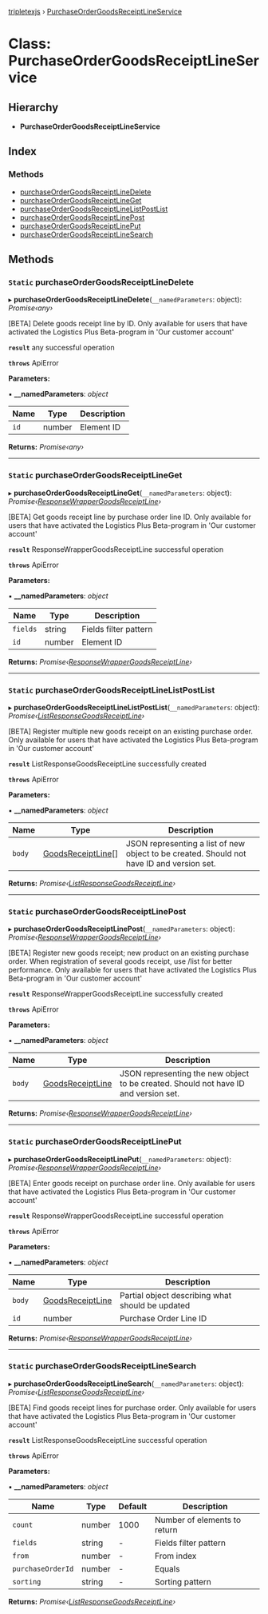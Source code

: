 [tripletexjs](../README.md) › [PurchaseOrderGoodsReceiptLineService](purchaseordergoodsreceiptlineservice.md)

# Class: PurchaseOrderGoodsReceiptLineService

## Hierarchy

* **PurchaseOrderGoodsReceiptLineService**

## Index

### Methods

* [purchaseOrderGoodsReceiptLineDelete](purchaseordergoodsreceiptlineservice.md#static-purchaseordergoodsreceiptlinedelete)
* [purchaseOrderGoodsReceiptLineGet](purchaseordergoodsreceiptlineservice.md#static-purchaseordergoodsreceiptlineget)
* [purchaseOrderGoodsReceiptLineListPostList](purchaseordergoodsreceiptlineservice.md#static-purchaseordergoodsreceiptlinelistpostlist)
* [purchaseOrderGoodsReceiptLinePost](purchaseordergoodsreceiptlineservice.md#static-purchaseordergoodsreceiptlinepost)
* [purchaseOrderGoodsReceiptLinePut](purchaseordergoodsreceiptlineservice.md#static-purchaseordergoodsreceiptlineput)
* [purchaseOrderGoodsReceiptLineSearch](purchaseordergoodsreceiptlineservice.md#static-purchaseordergoodsreceiptlinesearch)

## Methods

### `Static` purchaseOrderGoodsReceiptLineDelete

▸ **purchaseOrderGoodsReceiptLineDelete**(`__namedParameters`: object): *Promise‹any›*

[BETA] Delete goods receipt line by ID. Only available for users that have activated the Logistics Plus Beta-program in 'Our customer account'

**`result`** any successful operation

**`throws`** ApiError

**Parameters:**

▪ **__namedParameters**: *object*

Name | Type | Description |
------ | ------ | ------ |
`id` | number | Element ID |

**Returns:** *Promise‹any›*

___

### `Static` purchaseOrderGoodsReceiptLineGet

▸ **purchaseOrderGoodsReceiptLineGet**(`__namedParameters`: object): *Promise‹[ResponseWrapperGoodsReceiptLine](../interfaces/responsewrappergoodsreceiptline.md)›*

[BETA] Get goods receipt line by purchase order line ID. Only available for users that have activated the Logistics Plus Beta-program in 'Our customer account'

**`result`** ResponseWrapperGoodsReceiptLine successful operation

**`throws`** ApiError

**Parameters:**

▪ **__namedParameters**: *object*

Name | Type | Description |
------ | ------ | ------ |
`fields` | string | Fields filter pattern |
`id` | number | Element ID |

**Returns:** *Promise‹[ResponseWrapperGoodsReceiptLine](../interfaces/responsewrappergoodsreceiptline.md)›*

___

### `Static` purchaseOrderGoodsReceiptLineListPostList

▸ **purchaseOrderGoodsReceiptLineListPostList**(`__namedParameters`: object): *Promise‹[ListResponseGoodsReceiptLine](../interfaces/listresponsegoodsreceiptline.md)›*

[BETA] Register multiple new goods receipt on an existing purchase order. Only available for users that have activated the Logistics Plus Beta-program in 'Our customer account'

**`result`** ListResponseGoodsReceiptLine successfully created

**`throws`** ApiError

**Parameters:**

▪ **__namedParameters**: *object*

Name | Type | Description |
------ | ------ | ------ |
`body` | [GoodsReceiptLine](../interfaces/goodsreceiptline.md)[] | JSON representing a list of new object to be created. Should not have ID and version set. |

**Returns:** *Promise‹[ListResponseGoodsReceiptLine](../interfaces/listresponsegoodsreceiptline.md)›*

___

### `Static` purchaseOrderGoodsReceiptLinePost

▸ **purchaseOrderGoodsReceiptLinePost**(`__namedParameters`: object): *Promise‹[ResponseWrapperGoodsReceiptLine](../interfaces/responsewrappergoodsreceiptline.md)›*

[BETA] Register new goods receipt; new product on an existing purchase order. When registration of several goods receipt, use /list for better performance. Only available for users that have activated the Logistics Plus Beta-program in 'Our customer account'

**`result`** ResponseWrapperGoodsReceiptLine successfully created

**`throws`** ApiError

**Parameters:**

▪ **__namedParameters**: *object*

Name | Type | Description |
------ | ------ | ------ |
`body` | [GoodsReceiptLine](../interfaces/goodsreceiptline.md) | JSON representing the new object to be created. Should not have ID and version set. |

**Returns:** *Promise‹[ResponseWrapperGoodsReceiptLine](../interfaces/responsewrappergoodsreceiptline.md)›*

___

### `Static` purchaseOrderGoodsReceiptLinePut

▸ **purchaseOrderGoodsReceiptLinePut**(`__namedParameters`: object): *Promise‹[ResponseWrapperGoodsReceiptLine](../interfaces/responsewrappergoodsreceiptline.md)›*

[BETA] Enter goods receipt on purchase order line. Only available for users that have activated the Logistics Plus Beta-program in 'Our customer account'

**`result`** ResponseWrapperGoodsReceiptLine successful operation

**`throws`** ApiError

**Parameters:**

▪ **__namedParameters**: *object*

Name | Type | Description |
------ | ------ | ------ |
`body` | [GoodsReceiptLine](../interfaces/goodsreceiptline.md) | Partial object describing what should be updated |
`id` | number | Purchase Order Line ID |

**Returns:** *Promise‹[ResponseWrapperGoodsReceiptLine](../interfaces/responsewrappergoodsreceiptline.md)›*

___

### `Static` purchaseOrderGoodsReceiptLineSearch

▸ **purchaseOrderGoodsReceiptLineSearch**(`__namedParameters`: object): *Promise‹[ListResponseGoodsReceiptLine](../interfaces/listresponsegoodsreceiptline.md)›*

[BETA] Find goods receipt lines for purchase order. Only available for users that have activated the Logistics Plus Beta-program in 'Our customer account'

**`result`** ListResponseGoodsReceiptLine successful operation

**`throws`** ApiError

**Parameters:**

▪ **__namedParameters**: *object*

Name | Type | Default | Description |
------ | ------ | ------ | ------ |
`count` | number | 1000 | Number of elements to return |
`fields` | string | - | Fields filter pattern |
`from` | number | - | From index |
`purchaseOrderId` | number | - | Equals |
`sorting` | string | - | Sorting pattern |

**Returns:** *Promise‹[ListResponseGoodsReceiptLine](../interfaces/listresponsegoodsreceiptline.md)›*
